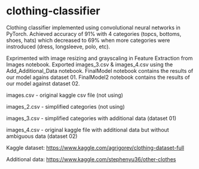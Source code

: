 # clothing-classifier
Clothing classifier implemented using convolutional neural networks in PyTorch. Achieved accuracy of 91% with 4 categories (topcs, bottoms, shoes, hats) which decreased to 69% when more categories were instroduced (dress, longsleeve, polo, etc).

Exprimented with image resizing and grayscaling in Feature Extraction from Images notebook.
Exported images_3.csv & images_4.csv using the Add_Additional_Data notebook.
FinalModel notebook contains the results of our model agains dataset 01.
FinalModel2 notebook contains the results of our model against dataset 02.

images.csv - original kaggle csv file (not using)

images_2.csv - simplified categories (not using)

images_3.csv - simplified categories with additional data (dataset 01)

images_4.csv - original kaggle file with additional data but without ambiguous data (dataset 02)

Kaggle dataset: https://www.kaggle.com/agrigorev/clothing-dataset-full

Additional data: https://www.kaggle.com/stephenyu36/other-clothes
